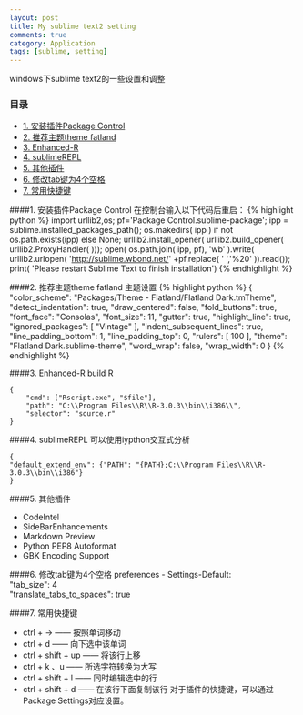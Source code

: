 ```yaml
---
layout: post
title: My sublime text2 setting
comments: true
category: Application
tags: [sublime, setting]
---
```


windows下sublime text2的一些设置和调整

### 目录
- [1. 安装插件Package Control](#PackageControl)
- [2. 推荐主题theme fatland](#themefatland)
- [3. Enhanced-R](#Enhanced-R)
- [4. sublimeREPL](#sublimeREPL)
- [5. 其他插件](#其他插件)
- [6. 修改tab键为4个空格](#修改tab键为4个空格)
- [7. 常用快捷键](#常用快捷键)


####1. 安装插件Package Control
在控制台输入以下代码后重启：
{% highlight python %}
    import urllib2,os; pf='Package Control.sublime-package';
    ipp = sublime.installed_packages_path();
    os.makedirs( ipp ) if not os.path.exists(ipp) else None;
    urllib2.install_opener( urllib2.build_opener( urllib2.ProxyHandler( )));
    open( os.path.join( ipp, pf), 'wb' ).write( urllib2.urlopen( 'http://sublime.wbond.net/' +pf.replace( ' ','%20' )).read());
    print( 'Please restart Sublime Text to finish installation')
{% endhighlight %}


####2. 推荐主题theme fatland
主题设置
{% highlight python %}
    {
        "color_scheme": "Packages/Theme - Flatland/Flatland Dark.tmTheme",
        "detect_indentation": true,
        "draw_centered": false,
        "fold_buttons": true,
        "font_face": "Consolas",
        "font_size": 11,
        "gutter": true,
        "highlight_line": true,
        "ignored_packages":
        [
            "Vintage"
        ],
        "indent_subsequent_lines": true,
        "line_padding_bottom": 1,
        "line_padding_top": 0,
        "rulers":
        [
            100
        ],
        "theme": "Flatland Dark.sublime-theme",
        "word_wrap": false,
        "wrap_width": 0
    }
{% endhighlight %}


####3. Enhanced-R
build R 

    {
        "cmd": ["Rscript.exe", "$file"],
        "path": "C:\\Program Files\\R\\R-3.0.3\\bin\\i386\\",
        "selector": "source.r"
    }



####4. sublimeREPL
可以使用iypthon交互式分析

    {  
    "default_extend_env": {"PATH": "{PATH};C:\\Program Files\\R\\R-3.0.3\\bin\\i386"}  
    }  


####5. 其他插件
* CodeIntel  
* SideBarEnhancements 
* Markdown Preview
* Python PEP8 Autoformat
* GBK Encoding Support


####6. 修改tab键为4个空格
    preferences - Settings-Default:  
    "tab_size": 4  
    "translate_tabs_to_spaces": true  


####7. 常用快捷键
- ctrl + -> —— 按照单词移动
- ctrl + d —— 向下选中该单词
- ctrl + shift + up —— 将该行上移
- ctrl + k 、u —— 所选字符转换为大写 
- ctrl + shift + l —— 同时编辑选中的行
- ctrl + shift + d —— 在该行下面复制该行
对于插件的快捷键，可以通过 Package Settings对应设置。
